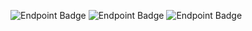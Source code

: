 ![Endpoint Badge](https://img.shields.io/endpoint?url=https%3A%2F%2Fgist.githubusercontent.com%2Ftuckerweibell%2F7b75c47733bb35fe26c1a92b083047b0%2Fraw%2F581960c46853ae6843502b519aebf99e35afd6d6%2Fcode-scanning.json)
![Endpoint Badge](https://img.shields.io/endpoint?url=https%3A%2F%2Fgist.githubusercontent.com%2Ftuckerweibell%2F7b75c47733bb35fe26c1a92b083047b0%2Fraw%2F581960c46853ae6843502b519aebf99e35afd6d6%2Fdependabot.json)
![Endpoint Badge](https://img.shields.io/endpoint?url=https%3A%2F%2Fgist.githubusercontent.com%2Ftuckerweibell%2F7b75c47733bb35fe26c1a92b083047b0%2Fraw%2F581960c46853ae6843502b519aebf99e35afd6d6%2Fsecret-scanning.json)

